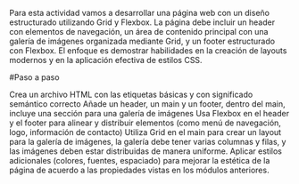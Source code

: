 Para esta actividad vamos a desarrollar una página web con un diseño estructurado utilizando Grid y Flexbox. La página debe incluir un header con elementos de navegación, un área de contenido principal con una galería de imágenes organizada mediante Grid, y un footer estructurado con Flexbox. El enfoque es demostrar habilidades en la creación de layouts modernos y en la aplicación efectiva de estilos CSS.



#Paso a paso

Crea un archivo HTML con las etiquetas básicas y con significado semántico correcto
Añade un header, un main y un footer, dentro del main, incluye una sección para una galería de imágenes
Usa Flexbox en el header y el footer para alinear y distribuir elementos (como menú de navegación, logo, información de contacto)
Utiliza Grid en el main para crear un layout para la galería de imágenes, la galería debe tener varias columnas y filas, y las imágenes deben estar distribuidas de manera uniforme.
Aplicar estilos adicionales (colores, fuentes, espaciado) para mejorar la estética de la página de acuerdo a las propiedades vistas en los módulos anteriores.
